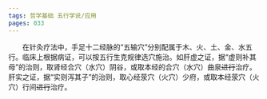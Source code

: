 ```yaml
---
tags: 哲学基础 五行学说/应用
pages: 033
---
```

&emsp;&emsp;在针灸疗法中，手足十二经脉的“五输穴”分别配属于木、火、土、金、水五行。临床上根据病证，可以按五行生克规律选穴施治。如肝虚之证，据“虚则补其母”的治则，取肾经合穴（水穴）阴谷，或取本经的合穴（水穴）曲泉~~进行~~治疗。肝实之证，据“实则泻其子”的治则，取心经荥穴（火穴）少府，或取本经荥穴（火穴）行间~~进行~~治疗。